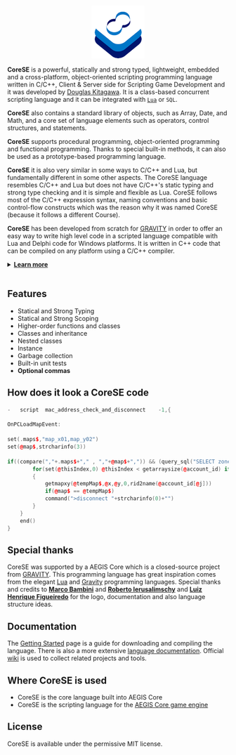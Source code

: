 <p align="center" >
<a href="https://sdkitagawa.github.io/CoreSE/" target="_blank"><img src="https://raw.githubusercontent.com/sdkitagawa/corese/main/assets/images/logo.png" height="120px" alt="CoreSE Programming Language logo with 3 squares stacked diagonally in a counterclockwise direction each in a different color. The first is in white, the second is in azure and the third in a dark blue tone almost turning purple. And at the top of the 3 stacked squares there is the logo of the CoreSE programming language (which is pronounced Direction Course and Bearing) which are two letters C facing each other forming an infinity symbol and making a course. Each letter C has two different colors. In the letter C on the left at the top we have the dark blue tone and the azure tone at the bottom, while in the letter C on the right we have the opposite." title="CoresE Programming Language"></a>
</p>

**CoreSE** is a powerful, statically and strong typed, lightweight, embedded and a cross-platform, object-oriented scripting programming language written in C/C++, Client & Server side for Scripting Game Development and it was developed by [Douglas Kitagawa](https://github.com/sdkitagawa). It is a class-based concurrent scripting language and it can be integrated with [`Lua`](https://github.com/lua/lua) or `SQL`.

**CoreSE** also contains a standard library of objects, such as Array, Date, and Math, and a core set of language elements such as operators, control structures, and statements.

**CoreSE** supports procedural programming, object-oriented programming and functional programming. Thanks to special built-in methods, it can also be used as a prototype-based programming language. 

**CoreSE** it is also very similar in some ways to C/C++ and Lua, but fundamentally different in some other aspects. The CoreSE language resembles C/C++ and Lua but does not have C/C++'s static typing and strong type checking and it is simple and flexible as Lua. CoreSE follows most of the C/C++ expression syntax, naming conventions and basic control-flow constructs which was the reason why it was named CoreSE (because it follows a different Course).

**CoreSE** has been developed from scratch for <a href="https://www.gravity.co.kr/" target="_blank">GRAVITY</a> in order to offer an easy way to write high level code in a scripted language compatible with Lua and Delphi code for Windows platforms. It is written in C++ code that can be compiled on any platform using a C/C++ compiler.

<details>


<summary id="learn_more"><b><a href="#learn_more">Learn more</b></a></summary>
<ul>
	<li><a href="documentation/hello_world.md">Hello World</a></li>
	<li><a href="documentation/variables.md">Variables</a></li>
	<li><a href="documentation/prefix_operator.md">Prefix Operator</a></li>
	<li><a href="documentation/declaring_variables.md">Declaring Variables</a></li>
	<li><a href="documentation/variable_scope.md">Variable Scope</a></li>
	<li><a href="documentation/global_prefix.md">Global Prefix</a></li>
	<li><a href="documentation/ai_prefix.md">AI Prefix</a></li>
	<li><a href="documentation/global_prefix_constants.md">Global Prefix Constants</a></li>
	<li><a href="documentation/local_prefix_constants.md">Local Prefix Constants</a></li>
	<li><a href="documentation/instance_prefix.md">Instance Prefix</a></li>
	<li><a href="documentation/data_type_postfix.md">Data Type Postfix</a></li>
	<li><a href="documentation/array_data_type.md">Array Data Type</a></li>
	<li><a href="documentation/if_and_else_statement.md">If & Else Statement</a></li>
	<li><a href="documentation/switch_and_case_statement.md">Switch & Case Statement</a></li>
	<li><a href="documentation/while_statement.md">While Statement</a></li>
	<li><a href="documentation/for_statement.md">For Statement</a></li>
	<li><a href="documentation/do_statement.md">Do Statement</a></li>
	<li><a href="documentation/freeloop_statement.md">Freeloop Statement</a></li>
	<li><a href="documentation/function_declarations.md">Function Declarations</a></li>
</ul>
</details>
<br />

## Features
* Statical and Strong Typing
* Statical and Strong Scoping
* Higher-order functions and classes
* Classes and inheritance
* Nested classes
* Instance
* Garbage collection
* Built-in unit tests
* **Optional commas**

## How does it look a CoreSE code

```cpp
-	script	mac_address_check_and_disconnect	-1,{

OnPCLoadMapEvent:

set(.maps$,"map_x01,map_y02")
set(@map$,strcharinfo(3))
 
if((compare(","+.maps$+"," , ","+@map$+",")) && (query_sql("SELECT zoneaccount_id FROM login LEFT JOIN `character` ON zone.account_id=`char`account_id WHERE login.last_mac=(SELECT last_macaddress FROM login WHEREaccount_id="+getcharid(3)+") AND `character`.online=1",@account_id) > 1)) {
    	for(set(@thisIndex,0) @thisIndex < getarraysize(@account_id) if(@thisIndex,@thisIndex+1))
    	{
    		getmapxy(@tempMap$,@x,@y,0,rid2name(@account_id[@j]))
    		if(@map$ == @tempMap$)
    		command(">disconnect "+strcharinfo(0)+"")
    	}
    }
	end()
}
 ```

## Special thanks
CoreSE was supported by a AEGIS Core which is a closed-source project from [GRAVITY](https://www.gravity.co.kr/). This programming language has great inspiration comes from the elegant <a href="http://www.lua.org" target="_blank">Lua</a> and <a href="https://www.gravity-lang.org/" target="_blank">Gravity</a> programming languages. Special thanks and credits to [**Marco Bambini**](https://github.com/marcobambini) and [**Roberto Ierusalimschy**](https://github.com/roberto-ieru) and [**Luiz Henrique Figueiredo**](https://github.com/lhf) for the logo, documentation and also language structure ideas.

## Documentation
The <a href="https://corese.github.io/#/README">Getting Started</a> page is a guide for downloading and compiling the language. There is also a more extensive <a href="https://corese.github.io">language documentation</a>. Official [wiki](https://github.com/sdkitagawa/CoreSE/wiki) is used to collect related projects and tools.

## Where CoreSE is used
* CoreSE is the core language built into AEGIS Core
* CoreSE is the scripting language for the [AEGIS Core game engine](https://www.youtube.com/@WarpPortal)

## License
CoreSE is available under the permissive MIT license.